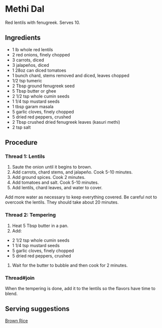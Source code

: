 # Methi Dal

Red lentils with fenugreek. Serves 10.

## Ingredients

- 1 lb whole red lentils
- 2 red onions, finely chopped
- 3 carrots, diced
- 3 jalapeños, diced
- 1 28oz can diced tomatoes
- 1 bunch chard, stems removed and diced, leaves chopped
- 1/2 tsp tumeric
- 2 Tbsp ground fenugreek seed
- 5 Tbsp butter or ghee
- 2 1/2 tsp whole cumin seeds
- 1 1/4 tsp mustard seeds
- 1 tbsp garam masala
- 5 garlic cloves, finely chopped
- 5 dried red peppers, crushed
- 2 Tbsp crushed dried fenugreek leaves (kasuri methi)
- 2 tsp salt

## Procedure

### Thread 1: Lentils

1. Saute the onion until it begins to brown.
1. Add carrots, chard stems, and jalapeño. Cook 5-10 minutes.
1. Add ground spices. Cook 2 minutes.
1. Add tomatoes and salt. Cook 5-10 minutes.
1. Add lentils, chard leaves, and water to cover.

Add more water as necessary to keep everything covered.
Be careful not to overcook the lentils. They should take about 20 minutes.

### Thread 2: Tempering

1. Heat 5 Tbsp butter in a pan.
1. Add:
  - 2 1/2 tsp whole cumin seeds
  - 1 1/4 tsp mustard seeds
  - 5 garlic cloves, finely chopped
  - 5 dried red peppers, crushed
1. Wait for the butter to bubble and then cook for 2 minutes.

### Thread#join

When the tempering is done, add it to the lentils so the flavors have time to blend.

## Serving suggestions

[Brown Rice](brown-rice.html)